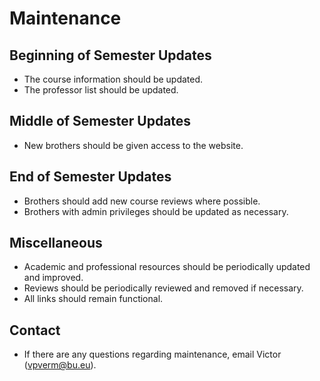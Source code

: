 # Maintenance

## Beginning of Semester Updates
- The course information should be updated.
- The professor list should be updated.

## Middle of Semester Updates
- New brothers should be given access to the website.

## End of Semester Updates
- Brothers should add new course reviews where possible.
- Brothers with admin privileges should be updated as necessary.

## Miscellaneous
- Academic and professional resources should be periodically updated and improved.
- Reviews should be periodically reviewed and removed if necessary.
- All links should remain functional.

## Contact
- If there are any questions regarding maintenance, email Victor (vpverm@bu.eu).
